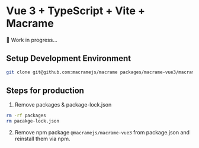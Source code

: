 # Vue 3 + TypeScript + Vite + Macrame

:construction: Work in progress...

## Setup Development Environment

```sh
git clone git@github.com:macramejs/macrame packages/macrame-vue3/macrame
```

## Steps for production

1. Remove packages & package-lock.json

```sh
rm -rf packages
rm pacakge-lock.json
```

2. Remove npm package `@macramejs/macrame-vue3` from package.json and reinstall them via npm.